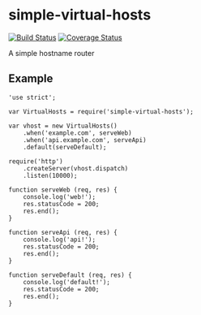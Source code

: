 # simple-virtual-hosts

[![Build Status](https://travis-ci.org/omsmith/simple-virtual-hosts.png?branch=master)](https://travis-ci.org/omsmith/simple-virtual-hosts) [![Coverage Status](https://coveralls.io/repos/omsmith/simple-virtual-hosts/badge.png?branch=master)](https://coveralls.io/r/omsmith/simple-virtual-hosts?branch=master)

A simple hostname router

## Example
```
'use strict';

var VirtualHosts = require('simple-virtual-hosts');

var vhost = new VirtualHosts()
	.when('example.com', serveWeb)
	.when('api.example.com', serveApi)
	.default(serveDefault);

require('http')
	.createServer(vhost.dispatch)
	.listen(10000);

function serveWeb (req, res) {
	console.log('web!');
	res.statusCode = 200;
	res.end();
}

function serveApi (req, res) {
	console.log('api!');
	res.statusCode = 200;
	res.end();
}

function serveDefault (req, res) {
	console.log('default!');
	res.statusCode = 200;
	res.end();
}
```
